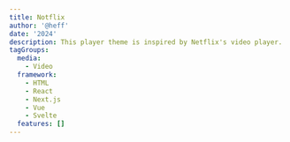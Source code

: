 ```yaml
---
title: Notflix
author: '@heff'
date: '2024'
description: This player theme is inspired by Netflix's video player.
tagGroups:
  media: 
    - Video
  framework:
    - HTML
    - React
    - Next.js
    - Vue
    - Svelte
  features: []
---
```

